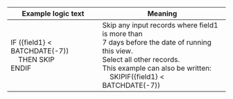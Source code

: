 
|Example logic text|Meaning|
|------------------|-------|
|IF ({field1} < BATCHDATE(-7))<br>&nbsp;&nbsp;&nbsp;&nbsp;THEN SKIP<br>ENDIF|Skip any input records where field1 is more than<br> 7 days before the date of running this view.<br> Select all other records.<br> This example can also be written:<br>&nbsp;&nbsp;&nbsp;&nbsp;SKIPIF({field1} < BATCHDATE(-7))|

